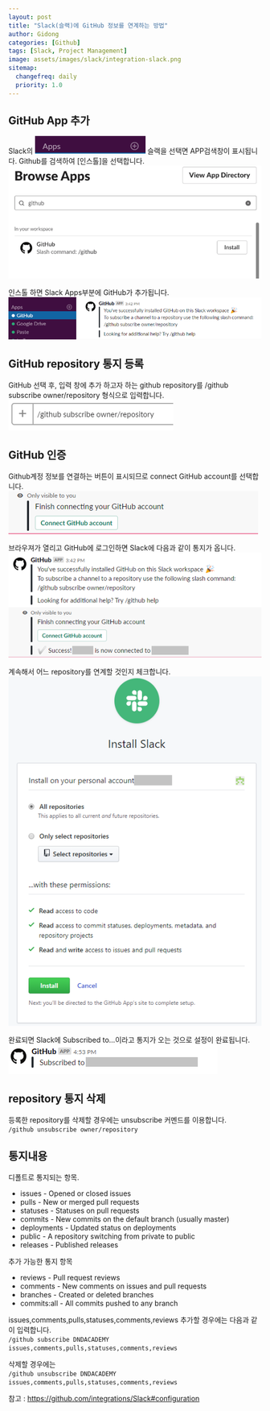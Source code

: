 ```yaml
---
layout: post
title: "Slack(슬랙)에 GitHub 정보를 연계하는 방법"
author: Gidong
categories: [Github]
tags: [Slack, Project Management]
image: assets/images/slack/integration-slack.png
sitemap:
  changefreq: daily
  priority: 1.0
---
```


## GitHub App 추가

Slack의 ![/assets/images/slack/20190307_1.png](/assets/images/slack/20190307_1.png) 슬랙을 선택면 APP검색창이 표시됩니다.
Github를 검색하여 [인스톨]을 선택합니다.
![/assets/images/slack/20190307_2.png](/assets/images/slack/20190307_2.png)

인스톨 하면 Slack Apps부분에 GitHub가 추가됩니다.
![/assets/images/slack/20190307_3.png](/assets/images/slack/20190307_3.png)

## GitHub repository 통지 등록

GitHub 선택 후, 입력 창에 추가 하고자 하는 github repository를 /github subscribe owner/repository 형식으로 입력합니다.
![/assets/images/slack/20190307_4.png](/assets/images/slack/20190307_4.png)

## GitHub 인증

Github계정 정보를 연결하는 버튼이 표시되므로 connect GitHub account를 선택합니다. ![/assets/images/slack/20190307_5.png](/assets/images/slack/20190307_5.png)

브라우져가 열리고 GitHub에 로그인하면 Slack에 다음과 같이 통지가 옵니다. ![/assets/images/slack/20190307_6.png](/assets/images/slack/20190307_6.png)

계속해서 어느 repository를 연계할 것인지 체크합니다.
![/assets/images/slack/20190307_7.png](/assets/images/slack/20190307_7.png)

완료되면 Slack에 Subscribed to...이라고 통지가 오는 것으로 설정이 완료됩니다.
![/assets/images/slack/20190307_8.png](/assets/images/slack/20190307_8.png)

## repository 통지 삭제

등록한 repository를 삭제할 경우에는 unsubscribe 커멘드를 이용합니다.  
`/github unsubscribe owner/repository`

## 통지내용

디폴트로 통지되는 항목.

- issues - Opened or closed issues
- pulls - New or merged pull requests
- statuses - Statuses on pull requests
- commits - New commits on the default branch (usually master)
- deployments - Updated status on deployments
- public - A repository switching from private to public
- releases - Published releases

추가 가능한 통지 항목

- reviews - Pull request reviews
- comments - New comments on issues and pull requests
- branches - Created or deleted branches
- commits:all - All commits pushed to any branch

issues,comments,pulls,statuses,comments,reviews 추가할 경우에는 다음과 같이 입력합니다.  
`/github subscribe DNDACADEMY issues,comments,pulls,statuses,comments,reviews`

삭제할 경우에는  
`/github unsubscribe DNDACADEMY issues,comments,pulls,statuses,comments,reviews`

참고 : https://github.com/integrations/Slack#configuration
